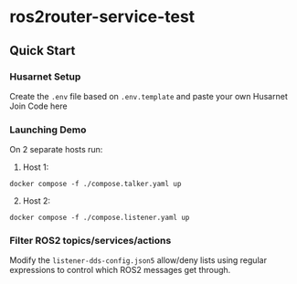 # ros2router-service-test

## Quick Start

### Husarnet Setup

Create the `.env` file based on `.env.template` and paste your own Husarnet Join Code here

### Launching Demo

On 2 separate hosts run:
1. Host 1:

```
docker compose -f ./compose.talker.yaml up
```

2. Host 2:

```
docker compose -f ./compose.listener.yaml up
```

### Filter ROS2 topics/services/actions
Modify the `listener-dds-config.json5` allow/deny lists using regular expressions to control which ROS2 messages get through. 
